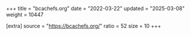 +++
title = "bcachefs.org"
date = "2022-03-22"
updated = "2025-03-08"
weight = 10447

[extra]
source = "https://bcachefs.org/"
ratio = 52
size = 10
+++
